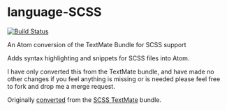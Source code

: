 # language-SCSS

[![Build Status](https://travis-ci.org/jonnyhaynes/language-SCSS.svg)](https://travis-ci.org/jonnyhaynes/language-SCSS)

An Atom conversion of the TextMate Bundle for SCSS support

Adds syntax highlighting and snippets for SCSS files into Atom.

I have only converted this from the TextMate bundle, and have made no other changes if you feel anything is missing or is needed please feel free to fork and drop me a merge request.

Originally [converted](http://atom.io/docs/latest/converting-a-text-mate-bundle) from the [SCSS TextMate](https://github.com/MarioRicalde/SCSS.tmbundle) bundle.
